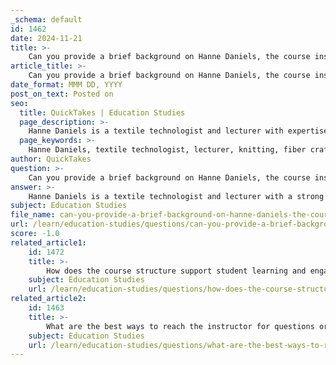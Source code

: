 ```yaml
---
_schema: default
id: 1462
date: 2024-11-21
title: >-
    Can you provide a brief background on Hanne Daniels, the course instructor?
article_title: >-
    Can you provide a brief background on Hanne Daniels, the course instructor?
date_format: MMM DD, YYYY
post_on_text: Posted on
seo:
  title: QuickTakes | Education Studies
  page_description: >-
    Hanne Daniels is a textile technologist and lecturer with expertise in knitting and fiber crafting, committed to education and sustainable practices in textiles.
  page_keywords: >-
    Hanne Daniels, textile technologist, lecturer, knitting, fiber crafting, Raison d'Etre, educational initiatives, textile design, service-oriented background, operations manager, customer service, spa and beauty industry, esthetician, Sweden, United States, passion for knitting, wool, natural materials, knitting community, ecodesign, sustainable practices, product engineering, courses
author: QuickTakes
question: >-
    Can you provide a brief background on Hanne Daniels, the course instructor?
answer: >-
    Hanne Daniels is a textile technologist and lecturer with a strong background in knitting and fiber crafting. She joined the Raison d'Etre team in 2014 and has since been involved in various educational initiatives related to knitting and textile design. Hanne has a service-oriented background, having worked as an operations manager and senior customer service representative, as well as in the spa and beauty industry as an esthetician in both Sweden and the United States.\n\nIn addition to her professional experience, Hanne is passionate about knitting and is known for her enthusiasm for wool and natural materials. She actively engages in the knitting community and has contributed to projects focused on ecodesign and sustainable practices in textiles. Her diverse background and commitment to education make her a valuable instructor for courses related to product engineering in knitting. \n\nFor more specific details about her courses or to get in touch, additional contact information may be provided in the course materials or institutional resources.
subject: Education Studies
file_name: can-you-provide-a-brief-background-on-hanne-daniels-the-course-instructor.md
url: /learn/education-studies/questions/can-you-provide-a-brief-background-on-hanne-daniels-the-course-instructor
score: -1.0
related_article1:
    id: 1472
    title: >-
        How does the course structure support student learning and engagement?
    subject: Education Studies
    url: /learn/education-studies/questions/how-does-the-course-structure-support-student-learning-and-engagement
related_article2:
    id: 1463
    title: >-
        What are the best ways to reach the instructor for questions or concerns?
    subject: Education Studies
    url: /learn/education-studies/questions/what-are-the-best-ways-to-reach-the-instructor-for-questions-or-concerns
---
```


&nbsp;